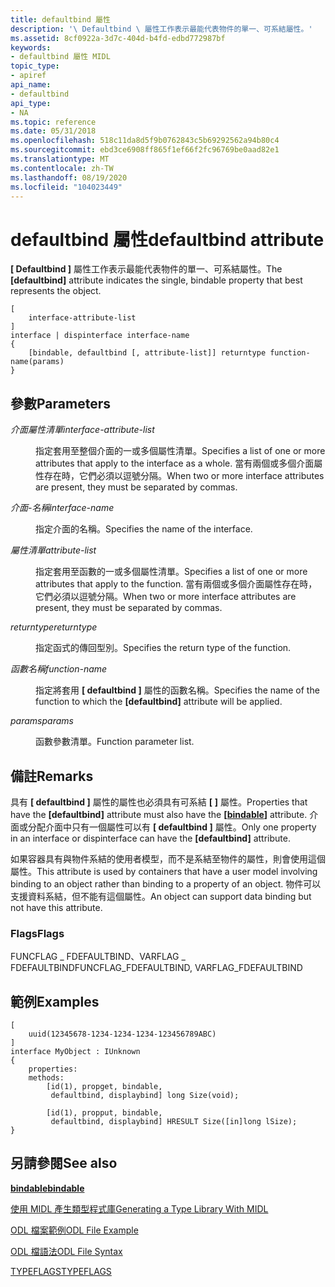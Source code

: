 ```yaml
---
title: defaultbind 屬性
description: '\ Defaultbind \ 屬性工作表示最能代表物件的單一、可系結屬性。'
ms.assetid: 8cf0922a-3d7c-404d-b4fd-edbd772987bf
keywords:
- defaultbind 屬性 MIDL
topic_type:
- apiref
api_name:
- defaultbind
api_type:
- NA
ms.topic: reference
ms.date: 05/31/2018
ms.openlocfilehash: 518c11da8d5f9b0762843c5b69292562a94b80c4
ms.sourcegitcommit: ebd3ce6908ff865f1ef66f2fc96769be0aad82e1
ms.translationtype: MT
ms.contentlocale: zh-TW
ms.lasthandoff: 08/19/2020
ms.locfileid: "104023449"
---
```

# <a name="defaultbind-attribute"></a><span data-ttu-id="a7893-104">defaultbind 屬性</span><span class="sxs-lookup"><span data-stu-id="a7893-104">defaultbind attribute</span></span>

<span data-ttu-id="a7893-105">**\[ Defaultbind \]** 屬性工作表示最能代表物件的單一、可系結屬性。</span><span class="sxs-lookup"><span data-stu-id="a7893-105">The **\[defaultbind\]** attribute indicates the single, bindable property that best represents the object.</span></span>

``` syntax
[
    interface-attribute-list
] 
interface | dispinterface interface-name 
{
    [bindable, defaultbind [, attribute-list]] returntype function-name(params)
}
```

## <a name="parameters"></a><span data-ttu-id="a7893-106">參數</span><span class="sxs-lookup"><span data-stu-id="a7893-106">Parameters</span></span>

<dl> <dt>

<span data-ttu-id="a7893-107">*介面屬性清單*</span><span class="sxs-lookup"><span data-stu-id="a7893-107">*interface-attribute-list*</span></span> 
</dt> <dd>

<span data-ttu-id="a7893-108">指定套用至整個介面的一或多個屬性清單。</span><span class="sxs-lookup"><span data-stu-id="a7893-108">Specifies a list of one or more attributes that apply to the interface as a whole.</span></span> <span data-ttu-id="a7893-109">當有兩個或多個介面屬性存在時，它們必須以逗號分隔。</span><span class="sxs-lookup"><span data-stu-id="a7893-109">When two or more interface attributes are present, they must be separated by commas.</span></span>

</dd> <dt>

<span data-ttu-id="a7893-110">*介面-名稱*</span><span class="sxs-lookup"><span data-stu-id="a7893-110">*interface-name*</span></span> 
</dt> <dd>

<span data-ttu-id="a7893-111">指定介面的名稱。</span><span class="sxs-lookup"><span data-stu-id="a7893-111">Specifies the name of the interface.</span></span>

</dd> <dt>

<span data-ttu-id="a7893-112">*屬性清單*</span><span class="sxs-lookup"><span data-stu-id="a7893-112">*attribute-list*</span></span> 
</dt> <dd>

<span data-ttu-id="a7893-113">指定套用至函數的一或多個屬性清單。</span><span class="sxs-lookup"><span data-stu-id="a7893-113">Specifies a list of one or more attributes that apply to the function.</span></span> <span data-ttu-id="a7893-114">當有兩個或多個介面屬性存在時，它們必須以逗號分隔。</span><span class="sxs-lookup"><span data-stu-id="a7893-114">When two or more interface attributes are present, they must be separated by commas.</span></span>

</dd> <dt>

<span data-ttu-id="a7893-115">*returntype*</span><span class="sxs-lookup"><span data-stu-id="a7893-115">*returntype*</span></span> 
</dt> <dd>

<span data-ttu-id="a7893-116">指定函式的傳回型別。</span><span class="sxs-lookup"><span data-stu-id="a7893-116">Specifies the return type of the function.</span></span>

</dd> <dt>

<span data-ttu-id="a7893-117">*函數名稱*</span><span class="sxs-lookup"><span data-stu-id="a7893-117">*function-name*</span></span> 
</dt> <dd>

<span data-ttu-id="a7893-118">指定將套用 **\[ defaultbind \]** 屬性的函數名稱。</span><span class="sxs-lookup"><span data-stu-id="a7893-118">Specifies the name of the function to which the **\[defaultbind\]** attribute will be applied.</span></span>

</dd> <dt>

<span data-ttu-id="a7893-119">*params*</span><span class="sxs-lookup"><span data-stu-id="a7893-119">*params*</span></span> 
</dt> <dd>

<span data-ttu-id="a7893-120">函數參數清單。</span><span class="sxs-lookup"><span data-stu-id="a7893-120">Function parameter list.</span></span>

</dd> </dl>

## <a name="remarks"></a><span data-ttu-id="a7893-121">備註</span><span class="sxs-lookup"><span data-stu-id="a7893-121">Remarks</span></span>

<span data-ttu-id="a7893-122">具有 **\[ defaultbind \]** 屬性的屬性也必須具有可系結 **\[** [](bindable.md) **\]** 屬性。</span><span class="sxs-lookup"><span data-stu-id="a7893-122">Properties that have the **\[defaultbind\]** attribute must also have the **\[**[**bindable**](bindable.md)**\]** attribute.</span></span> <span data-ttu-id="a7893-123">介面或分配介面中只有一個屬性可以有 **\[ defaultbind \]** 屬性。</span><span class="sxs-lookup"><span data-stu-id="a7893-123">Only one property in an interface or dispinterface can have the **\[defaultbind\]** attribute.</span></span>

<span data-ttu-id="a7893-124">如果容器具有與物件系結的使用者模型，而不是系結至物件的屬性，則會使用這個屬性。</span><span class="sxs-lookup"><span data-stu-id="a7893-124">This attribute is used by containers that have a user model involving binding to an object rather than binding to a property of an object.</span></span> <span data-ttu-id="a7893-125">物件可以支援資料系結，但不能有這個屬性。</span><span class="sxs-lookup"><span data-stu-id="a7893-125">An object can support data binding but not have this attribute.</span></span>

### <a name="flags"></a><span data-ttu-id="a7893-126">Flags</span><span class="sxs-lookup"><span data-stu-id="a7893-126">Flags</span></span>

<span data-ttu-id="a7893-127">FUNCFLAG \_ FDEFAULTBIND、VARFLAG \_ FDEFAULTBIND</span><span class="sxs-lookup"><span data-stu-id="a7893-127">FUNCFLAG\_FDEFAULTBIND, VARFLAG\_FDEFAULTBIND</span></span>

## <a name="examples"></a><span data-ttu-id="a7893-128">範例</span><span class="sxs-lookup"><span data-stu-id="a7893-128">Examples</span></span>

``` syntax
[
    uuid(12345678-1234-1234-1234-123456789ABC)
] 
interface MyObject : IUnknown
{
    properties:
    methods:
        [id(1), propget, bindable, 
         defaultbind, displaybind] long Size(void);

        [id(1), propput, bindable, 
         defaultbind, displaybind] HRESULT Size([in]long lSize);
}
```

## <a name="see-also"></a><span data-ttu-id="a7893-129">另請參閱</span><span class="sxs-lookup"><span data-stu-id="a7893-129">See also</span></span>

<dl> <dt>

[<span data-ttu-id="a7893-130">**bindable**</span><span class="sxs-lookup"><span data-stu-id="a7893-130">**bindable**</span></span>](bindable.md)
</dt> <dt>

[<span data-ttu-id="a7893-131">使用 MIDL 產生類型程式庫</span><span class="sxs-lookup"><span data-stu-id="a7893-131">Generating a Type Library With MIDL</span></span>](generating-a-type-library-with-midl-2.md)
</dt> <dt>

[<span data-ttu-id="a7893-132">ODL 檔案範例</span><span class="sxs-lookup"><span data-stu-id="a7893-132">ODL File Example</span></span>](/previous-versions/windows/desktop/automat/odl-file-example)
</dt> <dt>

[<span data-ttu-id="a7893-133">ODL 檔語法</span><span class="sxs-lookup"><span data-stu-id="a7893-133">ODL File Syntax</span></span>](/previous-versions/windows/desktop/automat/odl-file-syntax)
</dt> <dt>

[<span data-ttu-id="a7893-134">TYPEFLAGS</span><span class="sxs-lookup"><span data-stu-id="a7893-134">TYPEFLAGS</span></span>](/windows/win32/api/oaidl/ne-oaidl-typeflags)
</dt> </dl>

 

 